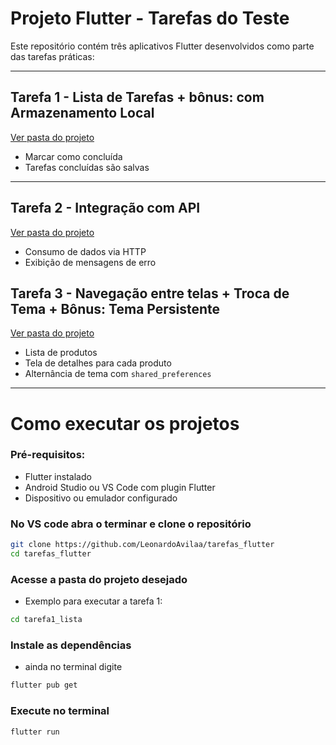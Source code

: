 # Projeto Flutter - Tarefas do Teste

Este repositório contém três aplicativos Flutter desenvolvidos como parte das tarefas práticas:

---

## Tarefa 1 - Lista de Tarefas + bônus: com Armazenamento Local
[Ver pasta do projeto](./tarefa1_lista)

- Marcar como concluída
- Tarefas concluídas são salvas

---

##  Tarefa 2 - Integração com API
[Ver pasta do projeto](./tarefa2_api)

- Consumo de dados via HTTP
- Exibição de mensagens de erro

##  Tarefa 3 - Navegação entre telas + Troca de Tema + Bônus: Tema Persistente
[Ver pasta do projeto](./tarefa3_navegacao)

- Lista de produtos
- Tela de detalhes para cada produto
- Alternância de tema com `shared_preferences`

---

# Como executar os projetos

### Pré-requisitos:

- Flutter instalado 
- Android Studio ou VS Code com plugin Flutter
- Dispositivo ou emulador configurado

### No VS code abra o terminar e clone o repositório
```bash
git clone https://github.com/LeonardoAvilaa/tarefas_flutter
cd tarefas_flutter
```
### Acesse a pasta do projeto desejado

- Exemplo para executar a tarefa 1:
```bash
cd tarefa1_lista
```
### Instale as dependências
- ainda no terminal digite
```bash
flutter pub get
```
### Execute no terminal 
```bash
flutter run
```


